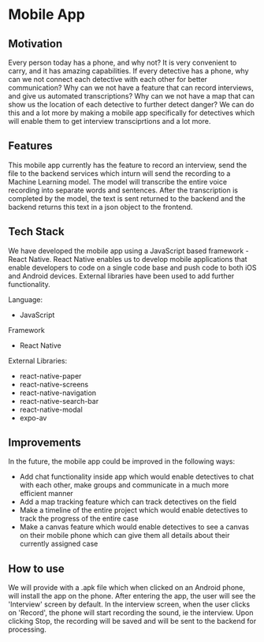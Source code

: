 # Mobile App

## Motivation

Every person today has a phone, and why not? It is very convenient to carry, and it has amazing capabilities. If every detective has a phone, why can we not connect each detective with each other for better communication? Why can we not have a feature that can record interviews, and give us automated transcriptions? Why can we not have a map that can show us the location of each detective to further detect danger? We can do this and a lot more by making a mobile app specifically for detectives which will enable them to get interview transciprtions and a lot more. 


## Features

This mobile app currently has the feature to record an interview, send the file to the backend services which inturn will send the recording to a Machine Learning model. The model will transcribe the entire voice recording into separate words and sentences. After the transcription is completed by the model, the text is sent returned to the backend and the backend returns this text in a json object to the frontend.


## Tech Stack

We have developed the mobile app using a JavaScript based framework - React Native. React Native enables us to develop mobile applications that enable developers to code on a single code base and push code to both iOS and Android devices. External libraries have been used to add further functionality.

Language:
* JavaScript 

Framework
* React Native

External Libraries:
* react-native-paper
* react-native-screens
* react-native-navigation
* react-native-search-bar
* react-native-modal
* expo-av


## Improvements

In the future, the mobile app could be improved in the following ways:
* Add chat functionality inside app which would enable detectives to chat with each other, make groups and communicate in a much more efficient manner
* Add a map tracking feature which can track detectives on the field
* Make a timeline of the entire project which would enable detectives to track the progress of the entire case
* Make a canvas feature which would enable detectives to see a canvas on their mobile phone which can give them all details about their currently assigned case


## How to use

We will provide with a .apk file which when clicked on an Android phone, will install the app on the phone. After entering the app, the user will see the 'Interview' screen by default. In the interview screen, when the user clicks on 'Record', the phone will start recording the sound, ie the interview. Upon clicking Stop, the recording will be saved and will be sent to the backend for processing. 